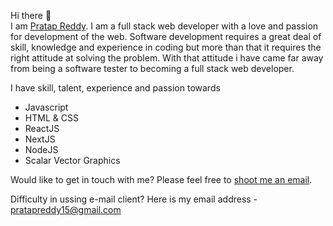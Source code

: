 Hi there :wave:\
I am [Pratap Reddy](https://linkedin.com/in/pratapreddy15).
I am a full stack web developer with a love and passion for development of the web.
Software development requires a great deal of skill, knowledge and experience in coding but more than that it requires the right attitude at solving the problem. 
With that attitude i have came far away from being a software tester to becoming a full stack web developer. 

I have skill, talent, experience and passion towards
- Javascript
- HTML & CSS
- ReactJS
- NextJS
- NodeJS
- Scalar Vector Graphics

Would like to get in touch with me? Please feel free to [shoot me an email](mailto:pratapreddy15@gmail.com).

Difficulty in ussing e-mail client? Here is my email address - pratapreddy15@gmail.com
